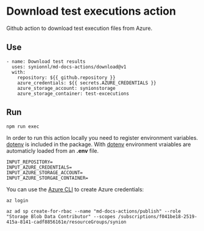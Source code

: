 # Download test executions action

Github action to download test execution files from Azure.

## Use

```
- name: Download test results
  uses: synionnl/md-docs-actions/download@v1
  with:
    repository: ${{ github.repository }}
    azure_credentials: ${{ secrets.AZURE_CREDENTIALS }}
    azure_storage_account: synionstorage
    azure_storage_container: test-excecutions
```

## Run

```
npm run exec
```

In order to run this action locally you need to register environment variables. [dotenv](https://www.npmjs.com/package/dotenv) is included in the package. With [dotenv](https://www.npmjs.com/package/dotenv) environment vraiables are automaticly loaded from an **.env** file.

```
INPUT_REPOSITORY=
INPUT_AZURE_CREDENTIALS=
INPUT_AZURE_STORAGE_ACCOUNT=
INPUT_AZURE_STORGAE_CONTAINER=
```

You can use the [Azure CLI](https://github.com/Azure/login#configure-deployment-credentials) to create Azure credentials:

```
az login

az ad sp create-for-rbac --name "md-docs-actions/publish" --role "Storage Blob Data Contributor" --scopes /subscriptions/f041be18-2519-415a-8141-cadf8856161e/resourceGroups/synion
```


